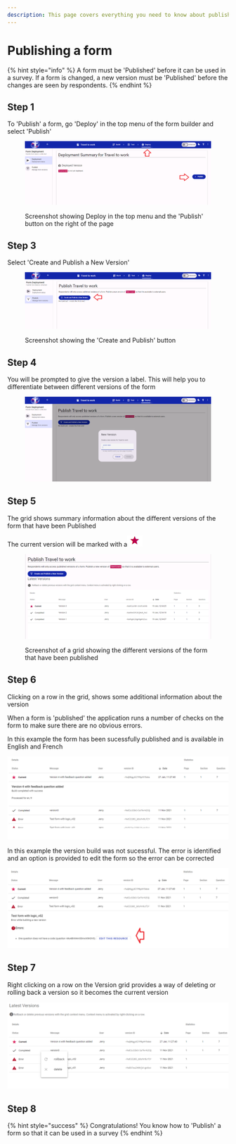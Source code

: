 ```yaml
---
description: This page covers everything you need to know about publishing a form
---
```


# Publishing a form

{% hint style="info" %}
A form must be 'Published' before it can be used in a survey.  If a form is changed, a new version must be 'Published' before the changes are seen by respondents.
{% endhint %}

## Step 1

To 'Publish' a form, go 'Deploy' in the top menu of the form builder and select 'Publish'

<figure><img src="../../../.gitbook/assets/image (2) (1).png" alt=""><figcaption><p>Screenshot showing Deploy in the top menu and the 'Publish' button on the right of the page</p></figcaption></figure>

## Step 3

Select 'Create and Publish a New Version'

<figure><img src="../../../.gitbook/assets/image (3) (1).png" alt=""><figcaption><p>Screenshot showing the 'Create and Publish' button</p></figcaption></figure>

## Step 4

You will be prompted to give the version a label. This will help you to differentiate between different versions of the form

<figure><img src="../../../.gitbook/assets/image (4) (1).png" alt=""><figcaption></figcaption></figure>

## Step 5

The grid shows summary information about the different versions of the form that have been Published

The current version will be marked with a![](<../../../.gitbook/assets/image (15) (2).png>)

<figure><img src="../../../.gitbook/assets/image (5).png" alt=""><figcaption><p>Screenshot of a grid showing the different versions of the form that have been published</p></figcaption></figure>

## Step 6

Clicking on a row in the grid, shows some additional information about the version

When a form is 'published' the application runs a number of checks on the form to make sure there are no obvious errors.   &#x20;

In this example the form has been sucessfully published and is available in English and French

![Screenshot showing an example of a form that has been published sucessfully](<../../../.gitbook/assets/image (305) (1).png>)

In this example the version build was not sucessful. The error is identified and an option is provided to edit the form so the error can be corrected

![Screenshot showing an example of a form that has been published with errors](<../../../.gitbook/assets/image (320).png>)

## Step 7

Right clicking on a row on the Version grid provides a way of deleting or rolling back a version so it becomes the current version

![Screenshot showing options to rollback or delete a version of a form](<../../../.gitbook/assets/image (322) (1).png>)

## Step 8

{% hint style="success" %}
Congratulations!  You know how to 'Publish' a form so that it can be used in a survey
{% endhint %}
